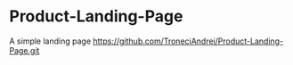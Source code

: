 # Product-Landing-Page
A simple landing page
https://github.com/TroneciAndrei/Product-Landing-Page.git
